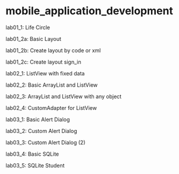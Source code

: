 # mobile_application_development

lab01_1: Life Circle

lab01_2a: Basic Layout

lab01_2b: Create layout by code or xml

lab01_2c: Create layout sign_in

lab02_1: ListView with fixed data

lab02_2: Basic ArrayList and ListView

lab02_3: ArrayList and ListView with any object

lab02_4: CustomAdapter for ListView

lab03_1: Basic Alert Dialog

lab03_2: Custom Alert Dialog

lab03_3: Custom Alert Dialog (2)

lab03_4: Basic SQLite

lab03_5: SQLite Student
